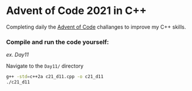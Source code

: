 # Advent of Code 2021 in C++

Completing daily the [Advent of Code](https://adventofcode.com/2021) challanges to improve my C++ skills.

### Compile and run the code yourself:

_ex. Day11_

Navigate to the `Day11/` directory
```bash
g++ -std=c++2a c21_d11.cpp -o c21_d11
./c21_d11
```
